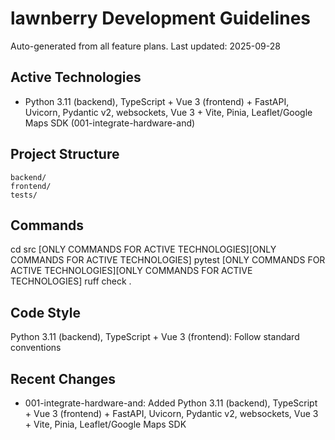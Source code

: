 # lawnberry Development Guidelines

Auto-generated from all feature plans. Last updated: 2025-09-28

## Active Technologies
- Python 3.11 (backend), TypeScript + Vue 3 (frontend) + FastAPI, Uvicorn, Pydantic v2, websockets, Vue 3 + Vite, Pinia, Leaflet/Google Maps SDK (001-integrate-hardware-and)

## Project Structure
```
backend/
frontend/
tests/
```

## Commands
cd src [ONLY COMMANDS FOR ACTIVE TECHNOLOGIES][ONLY COMMANDS FOR ACTIVE TECHNOLOGIES] pytest [ONLY COMMANDS FOR ACTIVE TECHNOLOGIES][ONLY COMMANDS FOR ACTIVE TECHNOLOGIES] ruff check .

## Code Style
Python 3.11 (backend), TypeScript + Vue 3 (frontend): Follow standard conventions

## Recent Changes
- 001-integrate-hardware-and: Added Python 3.11 (backend), TypeScript + Vue 3 (frontend) + FastAPI, Uvicorn, Pydantic v2, websockets, Vue 3 + Vite, Pinia, Leaflet/Google Maps SDK

<!-- MANUAL ADDITIONS START -->
<!-- MANUAL ADDITIONS END -->